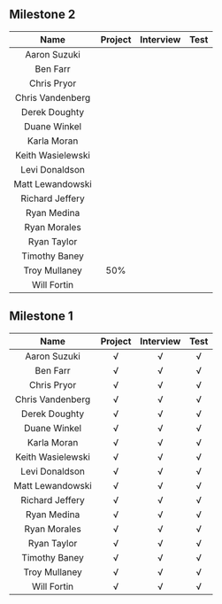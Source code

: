 ## Milestone 2

Name          |  Project | Interview | Test |
:------------:|:--------:|:---------:|:----:|
Aaron Suzuki        |   |   |   |
Ben Farr            |   |   |   |
Chris Pryor         |   |   |   |
Chris Vandenberg    |   |   |   |
Derek Doughty       |   |   |   |
Duane Winkel        |   |   |   |
Karla Moran         |   |   |   |
Keith Wasielewski   |   |   |   |
Levi Donaldson      |   |   |   |
Matt Lewandowski    |   |   |   |
Richard Jeffery     |   |   |   |
Ryan Medina         |   |   |   |
Ryan Morales        |   |   |   |
Ryan Taylor         |   |   |   |
Timothy Baney       |   |   |   |
Troy Mullaney       | 50% |   |   |
Will Fortin         |   |   |   |

## Milestone 1

Name          |  Project | Interview | Test |
:------------:|:--------:|:---------:|:----:|
Aaron Suzuki        | √ |√ |√ |
Ben Farr            | √ |√ |√ |
Chris Pryor         | √ |√ |√ |
Chris Vandenberg    | √ |√ |√ |
Derek Doughty       | √ |√ |√ |
Duane Winkel        | √ |√ |√ |
Karla Moran         | √ |√ |√ |
Keith Wasielewski   | √ |√ |√ |
Levi Donaldson      | √ |√ |√ |
Matt Lewandowski    | √ |√ |√ |
Richard Jeffery     | √ |√ |√ |
Ryan Medina         | √ |√ |√ |
Ryan Morales        | √ |√ |√ |
Ryan Taylor         | √ |√ |√ |
Timothy Baney       | √ |√ |√ |
Troy Mullaney       | √ |√ |√ |
Will Fortin         | √ |√ |√ |
